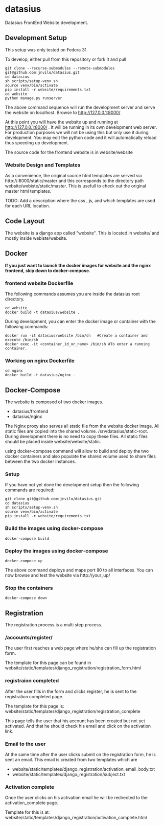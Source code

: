 # datasius
Datasius FrontEnd Website development.

## Development Setup

This setup was only tested on Fedora 31.

To develop, either pull from this repository or fork it and pull

```
git clone --recurse-submodules --remote-submodules git@github.com:jnvilo/datasius.git
cd datasius
sh scripts/setup-venv.sh
source venv/bin/activate
pip install -r website/requirements.txt
cd website
python manage.py runserver
```
The above command sequence will run the development server and serve the website on localhost. Browse to http://127.0.0.1:8000/

At this point you will have the website up and running at http://127.0.0.1:8000/ . It will be running in its own development web server. For production purposes we will not be using this but only use it during development. You may edit the python code and it will automatically reload thus speeding up development.

The source code for the frontend website is in website/website

### Website Design and Templates

As a convenience, the original source html templates are served via http://<ip or domain>:8000/static/master and this corresponds to the directory path website/webiste/static/master. This is usefull to check out the original master html templates. 

TODO: Add a description where the css , js, and which templates are used for each URL location.
## Code Layout

The website is a django app called "website". This is located in website/ and mostly inside webiste/website.


## Docker

**If you just want to launch the docker images for website and the nginx frontend, skip down to docker-compose.**


### frontend website Dockerfile

The following commands assumes you are inside the datasius root directory.
```
cd website
docker build -t datasius/website .
```

During development, you can enter the docker image or container with the following commands:

```
docker run -it datasius/website /bin/sh   #Create a container and execute /bin/sh
docker exec -it <container_id_or_name> /bin/sh #To enter a running container.
```
### Working on nginx Dockerfile

```
cd nginx
docker build -t datasius/nginx .
```

## Docker-Compose

The website is composed of two docker images.

* datasius/frontend
* datasius/nginx

The Nginx proxy also serves all static file from the website docker image. All static files are copied into the shared volume. /srv/datasius/static-root. During development there is no need to copy these files. All static files should be placed inside website/website/static.

using docker-compose command will allow to build and deploy the two docker containers and also populate the shared volume used to share files between the two docker instances.

### Setup

If you have not yet done the development setup then the following commands are required:

```
git clone git@github.com:jnvilo/datasius.git
cd datasius
sh scripts/setup-venv.sh
source venv/bin/activate
pip install -r website/requirements.txt
```

### Build the images using docker-compose

```
docker-compose build
```
### Deploy the images using docker-compose

```
docker-compose up
```
The above command deploys and maps port 80 to all interfaces. You can now browse and test the website via http://your_up/

### Stop the containers

```
docker-compose down
```

## Registration

The registration process is a multi step process.


### /accounts/register/
The user first reaches a web page where he/she can fill up the registration form.

The template for this page can be found in website/static/templates/django_registration/registration_form.html

### registraion completed

After the user fills in the form and clicks register, he is sent to the registration completed page.

The template for this page is: website/static/templates/django_registration/registration_complete


This page tells the user that his account has been created but not yet activated. And that
he should check his email and click on the activation link.

### Email to the user

At the same time after the user clicks submit on the registration form, he is sent an email. This
email is created from two templates which are

* website/static/templates/django_registration/activation_email_body.txt
* website/static/templates/django_registration/subject.txt

### Activation complete

Once the user clicks on his activation email he will be redirected to the activation_complete page.

Template for this is at: website/static/templates/django_registration/activation_complete.html





